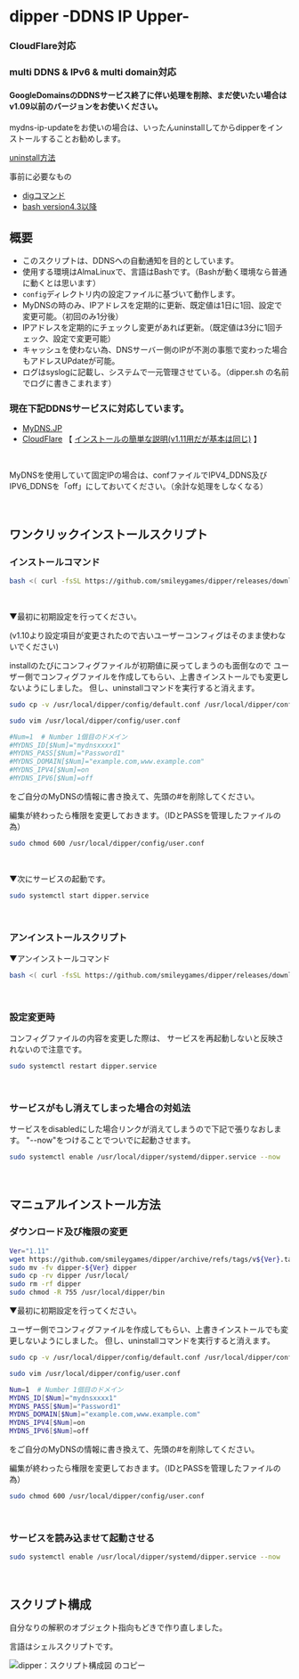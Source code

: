 # dipper -DDNS IP Upper-

### CloudFlare対応
### multi DDNS & IPv6 & multi domain対応
#### GoogleDomainsのDDNSサービス終了に伴い処理を削除、まだ使いたい場合はv1.09以前のバージョンをお使いください。

mydns-ip-updateをお使いの場合は、いったんuninstallしてからdipperをインストールすることお勧めします。

[uninstall方法](https://github.com/smileygames/mydns-ip-update)

事前に必要なもの
- [digコマンド](https://github.com/smileygames/dipper/wiki/dig-command-install)
- [bash version4.3以降](https://github.com/smileygames/dipper/wiki/Bash-Install)

## 概要
- このスクリプトは、DDNSへの自動通知を目的としています。
- 使用する環境はAlmaLinuxで、言語はBashです。（Bashが動く環境なら普通に動くとは思います）
- `config`ディレクトリ内の設定ファイルに基づいて動作します。
- MyDNSの時のみ、IPアドレスを定期的に更新、既定値は1日に1回、設定で変更可能。（初回のみ1分後）
- IPアドレスを定期的にチェックし変更があれば更新。（既定値は3分に1回チェック、設定で変更可能）
- キャッシュを使わない為、DNSサーバー側のIPが不測の事態で変わった場合もアドレスUPdateが可能。
- ログはsyslogに記載し、システムで一元管理させている。（dipper.sh の名前でログに書きこまれます）

### 現在下記DDNSサービスに対応しています。
- [MyDNS.JP](https://www.mydns.jp/)
- [CloudFlare](https://www.cloudflare.com/)  【 [インストールの簡単な説明(v1.11用だが基本は同じ)](https://smgjp.com/cloudflare-dipper/) 】

<br>

MyDNSを使用していて固定IPの場合は、confファイルでIPV4_DDNS及びIPV6_DDNSを「off」にしておいてください。（余計な処理をしなくなる）

<br>

## ワンクリックインストールスクリプト
### インストールコマンド
```bash
bash <( curl -fsSL https://github.com/smileygames/dipper/releases/download/v1.11/install.sh )
```

<br>

▼最初に初期設定を行ってください。

(v1.10より設定項目が変更されたので古いユーザーコンフィグはそのまま使わないでください)

installのたびにコンフィグファイルが初期値に戻ってしまうのも面倒なので
ユーザー側でコンフィグファイルを作成してもらい、上書きインストールでも変更しないようにしました。
但し、uninstallコマンドを実行すると消えます。
```bash
sudo cp -v /usr/local/dipper/config/default.conf /usr/local/dipper/config/user.conf
```
```bash
sudo vim /usr/local/dipper/config/user.conf
```
```bash
#Num=1  # Number 1個目のドメイン
#MYDNS_ID[$Num]="mydnsxxxx1"
#MYDNS_PASS[$Num]="Password1"
#MYDNS_DOMAIN[$Num]="example.com,www.example.com"
#MYDNS_IPV4[$Num]=on
#MYDNS_IPV6[$Num]=off
```
をご自分のMyDNSの情報に書き換えて、先頭の#を削除してください。

編集が終わったら権限を変更しておきます。（IDとPASSを管理したファイルの為）
```bash
sudo chmod 600 /usr/local/dipper/config/user.conf
```

<br>

▼次にサービスの起動です。

```bash
sudo systemctl start dipper.service
```
<br>

### アンインストールスクリプト
▼アンインストールコマンド
```bash
bash <( curl -fsSL https://github.com/smileygames/dipper/releases/download/v1.11/uninstall.sh )
```

<br>

### 設定変更時
コンフィグファイルの内容を変更した際は、
サービスを再起動しないと反映されないので注意です。
```bash
sudo systemctl restart dipper.service
```
<br>

### サービスがもし消えてしまった場合の対処法
サービスをdisabledにした場合リンクが消えてしまうので下記で張りなおします。
"--now"をつけることでついでに起動させます。
```bash
sudo systemctl enable /usr/local/dipper/systemd/dipper.service --now
```

<br>

## マニュアルインストール方法

### ダウンロード及び権限の変更

```bash
Ver="1.11"
wget https://github.com/smileygames/dipper/archive/refs/tags/v${Ver}.tar.gz -O - | sudo tar zxvf - -C ./
sudo mv -fv dipper-${Ver} dipper
sudo cp -rv dipper /usr/local/
sudo rm -rf dipper
sudo chmod -R 755 /usr/local/dipper/bin
```

▼最初に初期設定を行ってください。

ユーザー側でコンフィグファイルを作成してもらい、上書きインストールでも変更しないようにしました。
但し、uninstallコマンドを実行すると消えます。
```bash
sudo cp -v /usr/local/dipper/config/default.conf /usr/local/dipper/config/user.conf
```
```bash
sudo vim /usr/local/dipper/config/user.conf
```
```bash
Num=1  # Number 1個目のドメイン
MYDNS_ID[$Num]="mydnsxxxx1"
MYDNS_PASS[$Num]="Password1"
MYDNS_DOMAIN[$Num]="example.com,www.example.com"
MYDNS_IPV4[$Num]=on
MYDNS_IPV6[$Num]=off
```
をご自分のMyDNSの情報に書き換えて、先頭の#を削除してください。

編集が終わったら権限を変更しておきます。（IDとPASSを管理したファイルの為）
```bash
sudo chmod 600 /usr/local/dipper/config/user.conf
```

<br>

### サービスを読み込ませて起動させる
```bash
sudo systemctl enable /usr/local/dipper/systemd/dipper.service --now
```
<br>

## スクリプト構成

自分なりの解釈のオブジェクト指向もどきで作り直しました。

言語はシェルスクリプトです。

![dipper：スクリプト構成図 のコピー](https://github.com/smileygames/dipper/assets/134200591/c8a209d2-296e-410b-90b7-6589eb494e63)
